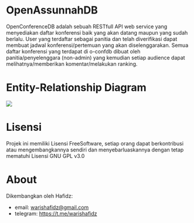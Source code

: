 # OpenAssunnahDB
OpenConferenceDB adalah sebuah RESTfull API web service yang menyediakan daftar konferensi baik yang akan datang maupun yang sudah berlalu. User yang terdaftar sebagai panitia dan telah diverifikasi dapat membuat jadwal konferensi/pertemuan yang akan diselenggarakan. Semua daftar konferensi yang terdapat di o-confdb dibuat oleh panitia/penyelenggara (non-admin) yang kemudian setiap audience dapat melihatnya/memberikan komentar/melakukan ranking.

# Entity-Relationship Diagram
<img src="https://github.com/abudawud/o-confdb/tree/master/doc/erd.png">

# Lisensi
Projek ini memiliki Lisensi FreeSoftware, setiap orang dapat berkontribusi atau mengembangkannya sendiri dan menyebarluaskannya dengan tetap mematuhi Lisensi GNU GPL v3.0

# About
Dikembangkan oleh Hafidz:
* email: warishafidz@gmail.com
* telegram: https://t.me/warishafidz
